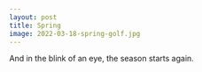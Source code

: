 ```yaml
---
layout: post
title: Spring
image: 2022-03-18-spring-golf.jpg
---
```


And in the blink of an eye, the season starts again.



